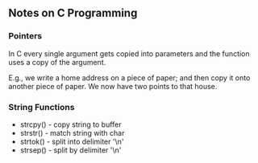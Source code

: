 
## Notes on C Programming

### Pointers

In C every single argument gets copied into parameters and the function uses a copy of the argument.

E.g., we write a home address on a piece of paper; and then copy it onto another piece of paper. We now have two points to that house.



### String Functions

- strcpy() - copy string to buffer
- strstr() - match string with char
- strtok() - split into delimiter '\n'
- strsep() - split by delimiter '\n'

